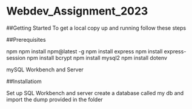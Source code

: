 # Webdev_Assignment_2023


##Getting Started
To get a local copy up and running follow these steps

##Prerequisites

npm
npm install npm@latest -g
npm install express
npm install express-session 
npm install bcrypt
npm install mysql2
npm install dotenv

mySQL Workbench and Server

##Installatiom

Set up SQL Workbench and server
create a database called my db and import the dump provided in the folder
